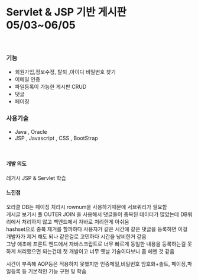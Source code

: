 <h1>Servlet & JSP 기반 게시판  05/03~06/05 </h1>
<br/>
<h3>기능</h3>
<ul>
<li>회원가입,정보수정, 탈퇴 ,아이디 비밀번호 찾기</li>
<li>이메일 인증</li>
 <li>파일등록이 가능한 게시판 CRUD</li>
  <li>댓글</li>
  <li>페이징</li>
  
</ul>
<h3>사용기술</h3>
<ul>
 <li>Java , Oracle</li>
<li>JSP , Javascript , CSS , BootStrap </li>

</ul>
<br/>
<h4>개발 의도</h4>
<p>레거시 JSP & Servlet 학습 
<br/>
</p>
<h4>느낀점</h4>
<p>오라클 DB는 페이징 처리시 rownum을 사용하기때문에 서브쿼리가 필요함 
<br/>
  게시글 보기시 풀 OUTER JOIN 을 사용해서 댓글들이 중복된 데이터가 많았는데 DB쿼리에서 처리하지 않고 백엔드에서 자바로 처리한게 아쉬움 
  <br/>
  hashset으로 중복 제거를 할까하다 사용자가 같은 시간에 같은 댓글을 등록하면 이걸 개발자가 제거 해도 되나 같은걸로 고민하다 시간을 낭비한거 같음
  <br/> 
  그냥 애초에 프론트 엔드에서 자바스크립트로 너무 빠르게 동일한 내용을 등록하는걸 못하게 처리했으면 되는건데 첫 개발이고 너무 옛날 기술이다보니 좀 헤맨 것 같음   
  <br/>

  시간이 부족해 AOP등은 적용하지 못했지만 인증메일,비밀번호 암호화+솔트, 페이징,파일등록 등 기본적인 기능 구현 및 학습
</p>
